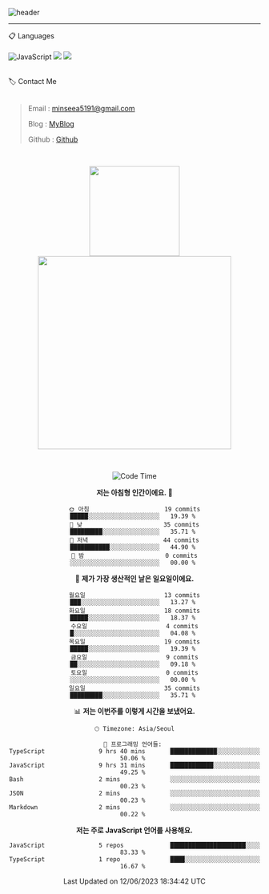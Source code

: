 ![header](https://capsule-render.vercel.app/api?type=waving&color=timeGradient&height=300&section=header&text=Welcome👋&animation=fadeIn&fontSize=55&fontAlignY=40&desc=minseo%20&descSize=30)

<hr />

📋 Languages<br /><br />
![JavaScript](https://img.shields.io/badge/javascript-%23323330.svg?style=for-the-badge&logo=javascript&logoColor=%23F7DF1E)
<img src="https://img.shields.io/badge/typescript-3178C6?style=for-the-badge&logo=typescript&logoColor=white"> 
 <img src="https://img.shields.io/badge/mysql-4479A1?style=for-the-badge&logo=mysql&logoColor=white"> 






<br>
🏷 Contact Me<br /><br />

> Email : <minseea5191@gmail.com>
> 
> Blog : [MyBlog](https://just-process.tistory.com/ "MYBolg")
> 
> Github : [Github](https://github.com/minseoya "Github!1")

<br>

<div align="center">
   <p display="inline">
    <a href="https://github.com/minseoya">
     <img height="180" src="https://github-readme-stats.vercel.app/api?username=minseoya&hide=none&hide_title=false&show_icons=ture&include_all_commits=false&theme=omni" />
     <img width="386" src="https://github-readme-stats.vercel.app/api/top-langs/?username=minseoya&layout=compact&show_icons=ture&show_owner=ture&hide_title=false&theme=omni&hide=none" />
    </a>
  </p>


<br>





<!--START_SECTION:waka-->
![Code Time](http://img.shields.io/badge/Code%20Time-354%20hrs%2051%20mins-blue)

**저는 아침형 인간이에요. 🐤** 

```text
🌞 아침                     19 commits          █████░░░░░░░░░░░░░░░░░░░░   19.39 % 
🌆 낮　                     35 commits          █████████░░░░░░░░░░░░░░░░   35.71 % 
🌃 저녁                     44 commits          ███████████░░░░░░░░░░░░░░   44.90 % 
🌙 밤　                     0 commits           ░░░░░░░░░░░░░░░░░░░░░░░░░   00.00 % 
```
📅 **제가 가장 생산적인 날은 일요일이에요.** 

```text
월요일                      13 commits          ███░░░░░░░░░░░░░░░░░░░░░░   13.27 % 
화요일                      18 commits          █████░░░░░░░░░░░░░░░░░░░░   18.37 % 
수요일                      4 commits           █░░░░░░░░░░░░░░░░░░░░░░░░   04.08 % 
목요일                      19 commits          █████░░░░░░░░░░░░░░░░░░░░   19.39 % 
금요일                      9 commits           ██░░░░░░░░░░░░░░░░░░░░░░░   09.18 % 
토요일                      0 commits           ░░░░░░░░░░░░░░░░░░░░░░░░░   00.00 % 
일요일                      35 commits          █████████░░░░░░░░░░░░░░░░   35.71 % 
```


📊 **저는 이번주를 이렇게 시간을 보냈어요.** 

```text
🕑︎ Timezone: Asia/Seoul

💬 프로그래밍 언어들: 
TypeScript               9 hrs 40 mins       █████████████░░░░░░░░░░░░   50.06 % 
JavaScript               9 hrs 31 mins       ████████████░░░░░░░░░░░░░   49.25 % 
Bash                     2 mins              ░░░░░░░░░░░░░░░░░░░░░░░░░   00.23 % 
JSON                     2 mins              ░░░░░░░░░░░░░░░░░░░░░░░░░   00.23 % 
Markdown                 2 mins              ░░░░░░░░░░░░░░░░░░░░░░░░░   00.22 % 
```

**저는 주로 JavaScript 언어를 사용해요.** 

```text
JavaScript               5 repos             █████████████████████░░░░   83.33 % 
TypeScript               1 repo              ████░░░░░░░░░░░░░░░░░░░░░   16.67 % 
```




 Last Updated on 12/06/2023 18:34:42 UTC
<!--END_SECTION:waka-->


